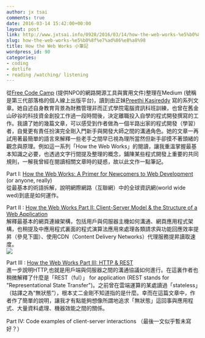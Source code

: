```yaml
---
author: jx tsai
comments: true
date: 2016-03-14 15:42:00+00:00
layout: post
link: http://www.jxtsai.info/0928/2016/03/14/how-the-web-works-%e5%b0%8f%e7%ad%86%e8%a8%98/
slug: how-the-web-works-%e5%b0%8f%e7%ad%86%e8%a8%98
title: How the Web Works 小筆記
wordpress_id: 90
categories:
- coding
- dotlife
- reading /watching/ listening
---
```


從[Free Code Camp](https://medium.freecodecamp.com/) (提供NPO的網路開源工具與實用文件)整理在Medium (號稱是第三代部落格的個人線上出版平台)，讀到由正妹[Preethi Kasireddy](https://medium.com/@preethikasireddy) 寫的系列文章。她自述自身教育背景為財務管理非而正式學院電腦資訊科班訓練，也曾在舊金山矽谷的科技資金創投工作過一段時間後，決定離職投入自學的程式開發撰寫的工作。我讀了她的幾篇文章，可以感受到作者做為一個半路出家的程式開發（學習）者，自覺更有責任扮演完全剛入門新手與開發大師之間的溝通角色。她的文章一再試用著最簡單的語言來解釋一些老手之間早已視為理所當然但新手卻摸不著頭緒的觀念與原理。例如這一系列「How the Web Works」的閱讀，讓我重溫掌握最基本知識之必要，也透過文字行間提及整理的概念，鋪陳某些程式開發上重要的共同規則，一解我曾經在閱讀相關文章時的疑惑，故以此文作一點筆記。  
  
Part I: [How the Web Works: A Primer for Newcomers to Web Development](https://medium.freecodecamp.com/how-the-web-works-a-primer-for-newcomers-to-web-development-or-anyone-really-b4584e63585c#.mxclusyah) (or anyone, really)  
從最基本的術語拆解，說明網際網路（互聯網）中的全球資訊網(world wide wed)到底是如何運作。  
  
Part II : [How the Web Works Part II: Client-Server Model & the Structure of a Web Application](https://medium.freecodecamp.com/how-the-web-works-part-ii-client-server-model-the-structure-of-a-web-application-735b4b6d76e3#.png8ad8m3)  
解釋最基本的網頁連線架構，包括用戶與伺服器主機如何溝通、網頁應用程式架構，也稍提及中應用程式裏面的程式演算法應用來處理各類請求與功能回應效率提昇（參見下圖）、使用CDN（Content Delivery Networks）代理服務提昇讀取速度。  
![](https://d262ilb51hltx0.cloudfront.net/max/800/0*zFuBGTUicpKAES3J.png)  
  
Part III : [How the Web Works Part III: HTTP & REST](https://medium.freecodecamp.com/how-the-web-works-part-iii-http-rest-e61bc50fa0a#.5nb3tcmv9)  
進一步說明HTTP,也就是用戶端與伺服器之間的溝通協議如何進行。在這裏作者也稍微解釋了什麼是「REST（ful）」 for application (REST stands for "Representational State Transfer")。之前曾在雲端運算的某處讀過「stateless」（姑譯之為“無狀態”），根本丈二金剛不知道指的是什麼。幸而在這篇文章中，作者作了簡單的說明，讓我才有點能夠想像所謂地追求「無狀態」這回事與應用程式、大量資料處理、機器效能之間的關係。  
  
Part IV: Code examples of client-server interactions （最後一文似乎暫未寫好？）
